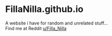 # FillaNilla.github.io
A website i have for random and unrelated stuff...\
Find me at Reddit [u/Filla_Nilla](www.reddit.com/u/Filla_Nilla)
